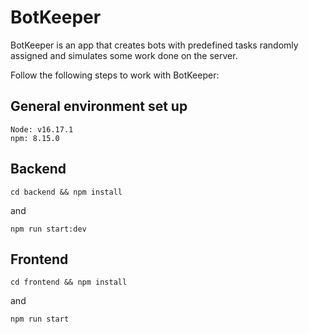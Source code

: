 # BotKeeper

BotKeeper is an app that creates bots with predefined tasks randomly assigned and simulates some work done on the server.

Follow the following steps to work with BotKeeper:

## General environment set up
```
Node: v16.17.1
npm: 8.15.0
```

## Backend
```
cd backend && npm install
```
and
```
npm run start:dev
```

## Frontend
```
cd frontend && npm install
```
and
```
npm run start